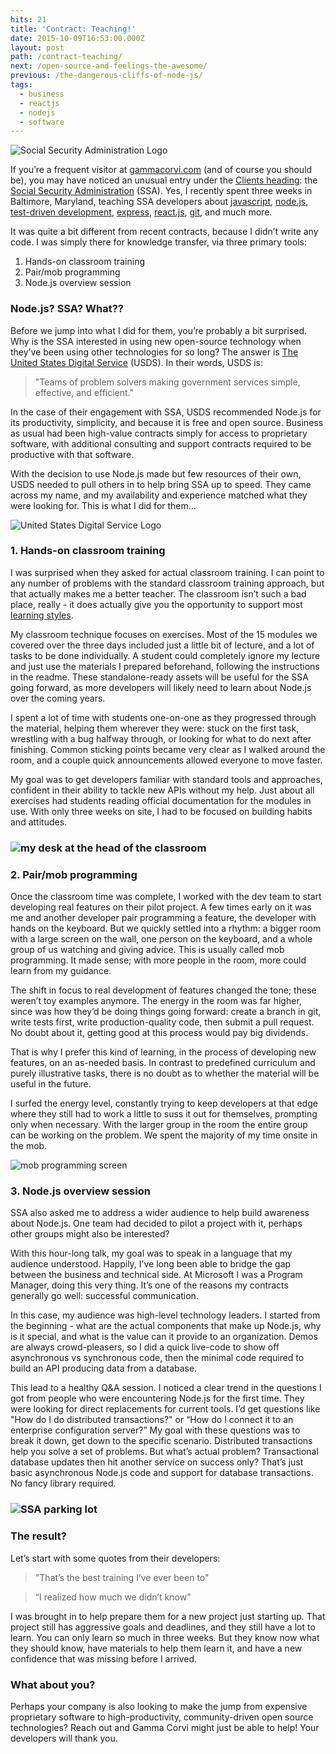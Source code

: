 ```yaml
---
hits: 21
title: 'Contract: Teaching!'
date: 2015-10-09T16:53:00.000Z
layout: post
path: /contract-teaching/
next: /open-source-and-feelings-the-awesome/
previous: /the-dangerous-cliffs-of-node-js/
tags:
  - business
  - reactjs
  - nodejs
  - software
---
```


![Social Security Administration Logo](https://static.sinap.ps/blog/2015/10_oct/ssa/ssa-logo.png)

If you’re a frequent visitor at [gammacorvi.com](https://gammacorvi.com/) (and of course you should be), you may have noticed an unusual entry under the [Clients heading](https://gammacorvi.com/#clients): the [Social Security Administration](http://www.ssa.gov/) (SSA). Yes, I recently spent three weeks in Baltimore, Maryland, teaching SSA developers about [javascript](https://developer.mozilla.org/en-US/docs/Web/JavaScript), [node.js](https://nodejs.org/), [test-driven development](https://en.wikipedia.org/wiki/Test-driven_development), [express](http://expressjs.com/), [react.js](https://facebook.github.io/react/), [git](http://git-scm.com/), and much more.

It was quite a bit different from recent contracts, because I didn’t write any code. I was simply there for knowledge transfer, via three primary tools:

1. Hands-on classroom training
2. Pair/mob programming
3. Node.js overview session

<div class='fold'></div>

### Node.js? SSA? What??

Before we jump into what I did for them, you’re probably a bit surprised. Why is the SSA interested in using new open-source technology when they’ve been using other technologies for so long? The answer is [The United States Digital Service](https://www.whitehouse.gov/digital/united-states-digital-service) (USDS). In their words, USDS is:

> "Teams of problem solvers making government services simple, effective, and efficient."

In the case of their engagement with SSA, USDS recommended Node.js for its productivity, simplicity, and because it is free and open source. Business as usual had been high-value contracts simply for access to proprietary software, with additional consulting and support contracts required to be productive with that software.

With the decision to use Node.js made but few resources of their own, USDS needed to pull others in to help bring SSA up to speed. They came across my name, and my availability and experience matched what they were looking for. This is what I did for them...

![United States Digital Service Logo](https://static.sinap.ps/blog/2015/10_oct/ssa/usds-logo.png)

### 1. Hands-on classroom training

I was surprised when they asked for actual classroom training. I can point to any number of problems with the standard classroom training approach, but that actually makes me a better teacher. The classroom isn’t such a bad place, really - it does actually give you the opportunity to support most [learning styles](https://en.wikipedia.org/wiki/Learning_styles).

My classroom technique focuses on exercises. Most of the 15 modules we covered over the three days included just a little bit of lecture, and a lot of tasks to be done individually. A student could completely ignore my lecture and just use the materials I prepared beforehand, following the instructions in the readme. These standalone-ready assets will be useful for the SSA going forward, as more developers will likely need to learn about Node.js over the coming years.

I spent a lot of time with students one-on-one as they progressed through the material, helping them wherever they were: stuck on the first task, wrestling with a bug halfway through, or looking for what to do next after finishing. Common sticking points became very clear as I walked around the room, and a couple quick announcements allowed everyone to move faster.

My goal was to get developers familiar with standard tools and approaches, confident in their ability to tackle new APIs without my help. Just about all exercises had students reading official documentation for the modules in use. With only three weeks on site, I had to be focused on building habits and attitudes.

### ![my desk at the head of the classroom](https://static.sinap.ps/blog/2015/10_oct/ssa/head-of-classroom.jpg)

### 2. Pair/mob programming

Once the classroom time was complete, I worked with the dev team to start developing real features on their pilot project. A few times early on it was me and another developer pair programming a feature, the developer with hands on the keyboard. But we quickly settled into a rhythm: a bigger room with a large screen on the wall, one person on the keyboard, and a whole group of us watching and giving advice. This is usually called mob programming. It made sense; with more people in the room, more could learn from my guidance.

The shift in focus to real development of features changed the tone; these weren’t toy examples anymore. The energy in the room was far higher, since was how they’d be doing things going forward: create a branch in git, write tests first, write production-quality code, then submit a pull request. No doubt about it, getting good at this process would pay big dividends.

That is why I prefer this kind of learning, in the process of developing new features, on an as-needed basis. In contrast to predefined curriculum and purely illustrative tasks, there is no doubt as to whether the material will be useful in the future.

I surfed the energy level, constantly trying to keep developers at that edge where they still had to work a little to suss it out for themselves, prompting only when necessary. With the larger group in the room the entire group can be working on the problem. We spent the majority of my time onsite in the mob.

![mob programming screen](https://static.sinap.ps/blog/2015/10_oct/ssa/mob-programming-screen.jpg)

### 3. Node.js overview session

SSA also asked me to address a wider audience to help build awareness about Node.js. One team had decided to pilot a project with it, perhaps other groups might also be interested?

With this hour-long talk, my goal was to speak in a language that my audience understood. Happily, I’ve long been able to bridge the gap between the business and technical side. At Microsoft I was a Program Manager, doing this very thing. It’s one of the reasons my contracts generally go well: successful communication.

In this case, my audience was high-level technology leaders. I started from the beginning - what are the actual components that make up Node.js, why is it special, and what is the value can it provide to an organization. Demos are always crowd-pleasers, so I did a quick live-code to show off asynchronous vs synchronous code, then the minimal code required to build an API producing data from a database.

This lead to a healthy Q&A session. I noticed a clear trend in the questions I got from people who were encountering Node.js for the first time. They were looking for direct replacements for current tools. I’d get questions like "How do I do distributed transactions?" or “How do I connect it to an enterprise configuration server?” My goal with these questions was to break it down, get down to the specific scenario. Distributed transactions help you solve a set of problems. But what’s actual problem? Transactional database updates then hit another service on success only? That’s just basic asynchronous Node.js code and support for database transactions. No fancy library required.

### ![SSA parking lot](https://static.sinap.ps/blog/2015/10_oct/ssa/ssa-parking-lot.jpg)

### The result?

Let’s start with some quotes from their developers:

> "That’s the best training I’ve ever been to"

>“I realized how much we didn’t know”

I was brought in to help prepare them for a new project just starting up. That project still has aggressive goals and deadlines, and they still have a lot to learn. You can only learn so much in three weeks. But they know now what they should know, have materials to help them learn it, and have a new confidence that was missing before I arrived.


### What about you?

Perhaps your company is also looking to make the jump from expensive proprietary software to high-productivity, community-driven open source technologies? Reach out and Gamma Corvi might just be able to help! Your developers will thank you.
